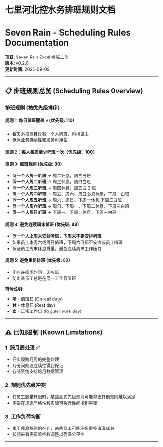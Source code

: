# 七里河北控水务排班规则文档

# Seven Rain - Scheduling Rules Documentation

**项目**: Seven Rain Excel 排班工具  
**版本**: v0.2.0  
**更新时间**: 2025-09-09

---

## 📋 排班规则总览 (Scheduling Rules Overview)

### **排班规则 (按优先级排序)**

#### **规则 1: 每日值班覆盖 ⭐** (优先级: 110)

- 每天必须有且仅有一个人听班，包括周末
- 确保业务连续性和服务可用性

#### **规则 2：每人每周至少听班一次**（优先级：100）

#### **规则 3: 值班规则** (优先级: 90)

- **同一个人周一听班** → 周二休息，周三白班
- **同一个人周二听班** → 周三休息，周四白班
- **同一个人周三听班** → 周四休息，周五白 2 班
- **同一个人周四听班** → 周五、周六、周日必须休息，下周一白班
- **同一个人周五听班** → 周六、周日、下周一休息,下周二白班
- **同一个人周六听班** → 周日、下周一、下周二休息，下周三白班
- **同一个人周日听班** → 下周一、下周二休息，下周三白班

#### **规则 4: 避免连续周末值班** (优先级: 88)

- **同一个人上周末安排听班，下周末不要安排听班**
- 如果员工本周六或周日值班，下周六日都不安排该员工值班
- 保证员工周末休息质量，避免连续周末工作压力

#### **规则 5: 避免重复排班** (优先级: 80)

- 不在连续周的同一天听班
- 防止某员工总是在同一工作日值班

**符号说明**:

- **听** - 值班日 (On-call duty)
- **休** - 休息日 (Rest day)
- **白** - 正常工作日 (Regular work day)

---

## ⚠️ 已知限制 (Known Limitations)

### **1. 跨月周处理 ✅**

- 已实现跨月周的完整处理
- 月份间规则连续性得到保证
- 存储系统支持跨月数据管理

### **2. 规则优先级冲突**

- 在员工数量有限时，某些高优先级规则可能导致其他规则难以满足
- 需要在规则严格性和实际可执行性间找到平衡

### **3. 工作负荷均衡**

- 由于休息规则的存在，某些员工可能承担更多值班任务
- 长期来看需要监控和调整以确保公平性

---
